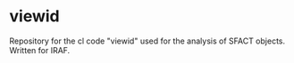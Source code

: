 # viewid
Repository for the cl code "viewid" used for the analysis of SFACT objects. Written for IRAF.
